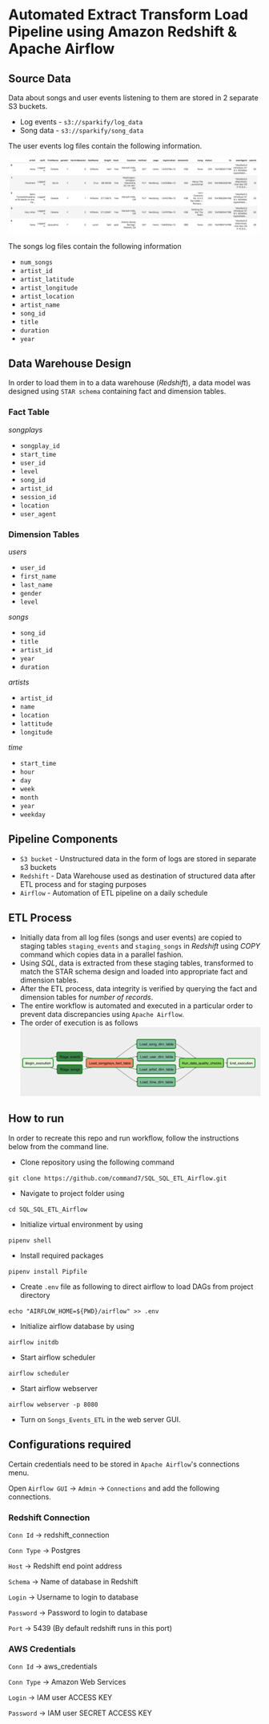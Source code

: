 # Automated Extract Transform Load Pipeline using Amazon Redshift & Apache Airflow

## Source Data

Data about songs and user events listening to them are stored in 2 separate S3 buckets.

* Log events - `s3://sparkify/log_data` 
* Song data - `s3://sparkify/song_data`

The user events log files contain the following information.

![Event logs](https://github.com/command7/SQL_SQL_ETL_Airflow/blob/master/Images/log-data.png)

The songs log files contain the following information

* `num_songs`
* `artist_id`
* `artist_latitude`
* `artist_longitude`
* `artist_location`
* `artist_name`
* `song_id`
* `title`
* `duration` 
* `year`

## Data Warehouse Design

In order to load them in to a data warehouse (*Redshift*), a data model was designed using `STAR schema` containing fact and dimension tables.

### Fact Table

*_songplays_*

* `songplay_id`
* `start_time`
* `user_id`
* `level`
* `song_id`
* `artist_id`
* `session_id`
* `location`
* `user_agent`

### Dimension Tables

*_users_*

* `user_id`
* `first_name`
* `last_name`
* `gender`
* `level`

*_songs_*

* `song_id`
* `title`
* `artist_id`
* `year`
* `duration`

*_artists_*

* `artist_id`
* `name`
* `location`
* `lattitude`
* `longitude`

*_time_*

* `start_time`
* `hour`
* `day`
* `week`
* `month`
* `year`
* `weekday`


## Pipeline Components

* `S3 bucket` - Unstructured data in the form of logs are stored in separate s3 buckets
* `Redshift` - Data Warehouse used as destination of structured data after ETL process and for staging purposes
* `Airflow` - Automation of ETL pipeline on a daily schedule 

## ETL Process

* Initially data from all log files (songs and user events) are copied to staging tables `staging_events` and `staging_songs`
in *Redshift* using _COPY_ command which copies data in a parallel fashion.
* Using *SQL*, data is extracted from these staging tables, transformed to match the STAR schema design and loaded into 
appropriate fact and dimension tables.
* After the ETL process, data integrity is verified by querying the fact and dimension tables for _number of records_.
* The entire workflow is automated and executed in a particular order to prevent data discrepancies using `Apache Airflow`.
* The order of execution is as follows
![Order of workflow execution](https://github.com/command7/SQL_SQL_ETL_Airflow/blob/master/Images/workflow_sequence.png)


## How to run

In order to recreate this repo and run workflow, follow the instructions below from the command line.

* Clone repository using the following command

`git clone https://github.com/command7/SQL_SQL_ETL_Airflow.git`

* Navigate to project folder using 

`cd SQL_SQL_ETL_Airflow`

* Initialize virtual environment by using

`pipenv shell`

* Install required packages 

`pipenv install Pipfile`

* Create `.env` file as following to direct airflow to load DAGs from project directory

`echo "AIRFLOW_HOME=${PWD}/airflow" >> .env`

* Initialize airflow database by using

`airflow initdb`

* Start airflow scheduler

`airflow scheduler`

* Start airflow webserver

`airflow webserver -p 8080`

* Turn on `Songs_Events_ETL` in the web server GUI.

## Configurations required

Certain credentials need to be stored in `Apache Airflow`'s connections menu.

Open `Airflow GUI` -> `Admin`  -> `Connections` and add the following connections.

### Redshift Connection

`Conn Id` -> redshift_connection

`Conn Type` -> Postgres

`Host` -> Redshift end point address

`Schema` -> Name of database in Redshift

`Login` -> Username to login to database

`Password` -> Password to login to database

`Port` -> 5439 (By default redshift runs in this port)

### AWS Credentials

`Conn Id` -> aws_credentials

`Conn Type` -> Amazon Web Services

`Login` -> IAM user ACCESS KEY

`Password` -> IAM user SECRET ACCESS KEY